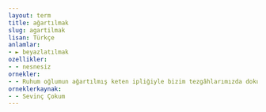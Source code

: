 ```yaml
---
layout: term
title: ağartılmak
slug: agartilmak
lisan: Türkçe
anlamlar:
- ► beyazlatılmak
ozellikler:
- - nesnesiz
ornekler:
- - Ruhum oğlumun ağartılmış keten ipliğiyle bizim tezgâhlarımızda dokunan gömleğinin üzerine astarı ipekten, siyah bir yelek giydirdim.
orneklerkaynak:
- - Sevinç Çokum
---
```

